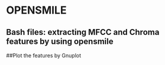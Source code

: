 # OPENSMILE

## Bash files: extracting MFCC and Chroma features by using opensmile

##Plot the features by Gnuplot

